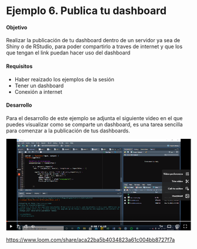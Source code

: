 # Ejemplo 6. Publica tu dashboard 

#### Objetivo 
Realizar la publicación de tu dashboard dentro de un servidor ya sea de Shiny o de RStudio, para poder compartirlo a traves de internet y que los que tengan el link puedan hacer uso del dashboard

#### Requisitos
- Haber reaizado los ejemplos de la sesión
- Tener un dashboard
- Conexión a internet

#### Desarrollo

Para el desarrollo de este ejemplo se adjunta el siguiente video en el que puedes visualizar como se comparte un dashboard, es una tarea sencilla para comenzar a la publicación de tus dashboards.

[![](portada.png)](https://www.loom.com/share/aca22ba5b4034823a61c004bb8727f7a)

https://www.loom.com/share/aca22ba5b4034823a61c004bb8727f7a
